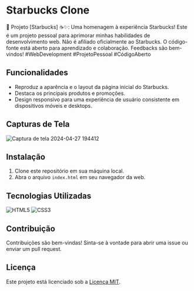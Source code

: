 
# Starbucks Clone
 🚀 Projeto [Starbucks] ☕✨: Uma homenagem à experiência Starbucks! Este é um projeto pessoal para aprimorar minhas habilidades de desenvolvimento web. Não é afiliado oficialmente ao Starbucks. O código-fonte está aberto para aprendizado e colaboração. Feedbacks são bem-vindos! #WebDevelopment #ProjetoPessoal #CódigoAberto

## Funcionalidades
- Reproduz a aparência e o layout da página inicial do Starbucks.
- Destaca os principais produtos e promoções.
- Design responsivo para uma experiência de usuário consistente em dispositivos móveis e desktops.

## Capturas de Tela
![Captura de tela 2024-04-27 194412](https://github.com/joaoAlves77/Starbucks/assets/140833592/f6d1580d-0fef-4070-9a29-c6f8f02bbaed)

## Instalação
1. Clone este repositório em sua máquina local.
2. Abra o arquivo `index.html` em seu navegador da web.

## Tecnologias Utilizadas
![HTML5](https://img.shields.io/badge/html5-%23E34F26.svg?style=for-the-badge&logo=html5&logoColor=white)
![CSS3](https://img.shields.io/badge/css3-%231572B6.svg?style=for-the-badge&logo=css3&logoColor=white)

## Contribuição

Contribuições são bem-vindas! Sinta-se à vontade para abrir uma issue ou enviar um pull request.

## Licença

Este projeto está licenciado sob a [Licença MIT](LICENSE).
